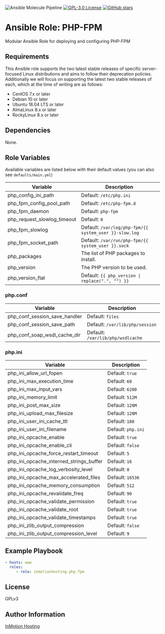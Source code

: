 ![Ansible Molecule Pipeline](https://github.com/inmotionhosting/ansible-role-php_fpm/actions/workflows/main.yml/badge.svg) [![GPL-3.0 License](https://img.shields.io/github/license/inmotionhosting/ansible-role-php_fpm.svg?color=blue)](https://github.com/inmotionhosting/ansible-role-php_fpm/blob/master/LICENSE) [![GitHub stars](https://img.shields.io/github/stars/inmotionhosting/ansible-role-php_fpm.svg)](https://github.com/inmotionhosting/ansible-role-php_fpm/stargazers)

# Ansible Role: PHP-FPM

Modular Ansible Role for deploying and configuring PHP-FPM

## Requirements
This Ansible role supports the two latest stable releases of specific
server-focused Linux distributions and aims to follow their deprecation
policies. Additionally we will focus on supporting the latest two stable
releases of each, which at the time of writing are as follows:

* CentOS 7.x or later
* Debian 10 or later
* Ubuntu 18.04 LTS or later
* AlmaLinux 8.x or later
* RockyLinux 8.x or later

## Dependencies
None.

## Role Variables
Available variables are listed below with their default values (you can also see `defaults/main.yml`)

| Variable | Description |
| -------- | ----------- |
| php_config_ini_path | Default: `/etc/php.ini`
| php_fpm_config_pool_path | Default: `/etc/php-fpm.d`
| php_fpm_daemon | Default: `php-fpm`
| php_request_slowlog_timeout | Default: `0`
| php_fpm_slowlog | Default: `/var/log/php-fpm/{{ system_user }}-slow.log`
| php_fpm_socket_path | Default: `/var/run/php-fpm/{{ system_user }}.sock`
| php_packages | The list of PHP packages to install.
| php_version | The PHP version to be used.
| php_version_flat | Default: `{{ php_version \| replace(".", "") }}`

### php.conf
| Variable | Description |
| -------- | ----------- |
| php_conf_session_save_handler | Default: `files`
| php_conf_session_save_path | Default: `/var/lib/php/session`
| php_conf_soap_wsdl_cache_dir | Default: `/var/lib/php/wsdlcache`

### php.ini
| Variable | Description |
| -------- | ----------- |
| php_ini_allow_url_fopen | Default: `true`
| php_ini_max_execution_time | Default: `60`
| php_ini_max_input_vars | Default: `6200`
| php_ini_memory_limit | Default: `512M`
| php_ini_post_max_size | Default: `128M`
| php_ini_upload_max_filesize | Default: `128M`
| php_ini_user_ini_cache_ttl | Default: `180`
| php_ini_user_ini_filename | Default: `php.ini`
| php_ini_opcache_enable | Default: `true`
| php_ini_opcache_enable_cli | Default: `false`
| php_ini_opcache_force_restart_timeout | Default: `5`
| php_ini_opcache_interned_strings_buffer | Default: `16`
| php_ini_opcache_log_verbosity_level | Default: `0`
| php_ini_opcache_max_accelerated_files | Default: `16536`
| php_ini_opcache_memory_consumption | Default: `512`
| php_ini_opcache_revalidate_freq | Default: `90`
| php_ini_opcache_validate_permission | Default: `true`
| php_ini_opcache_validate_root | Default: `true`
| php_ini_opcache_validate_timestamps | Default: `true`
| php_ini_zlib_output_compression | Default: `false`
| php_ini_zlib_output_compression_level | Default: `9`

## Example Playbook
```yaml
- hosts: www
  roles:
     - role: inmotionhosting.php_fpm
```

## License
GPLv3

## Author Information
[InMotion Hosting](https://inmotionhosting.com)
